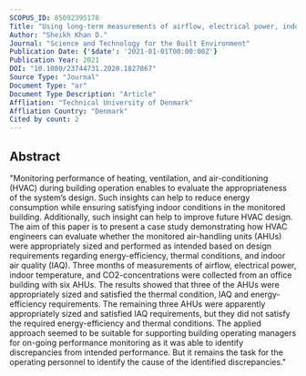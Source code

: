 ```yaml
---
SCOPUS_ID: 85092395178
Title: "Using long-term measurements of airflow, electrical power, indoor temperature, and CO<inf>2</inf>-concentration for evaluating sizing and performance of an all-air HVAC system in an office building - a case study"
Author: "Sheikh Khan D."
Journal: "Science and Technology for the Built Environment"
Publication Date: {'$date': '2021-01-01T00:00:00Z'}
Publication Year: 2021
DOI: "10.1080/23744731.2020.1827867"
Source Type: "Journal"
Document Type: "ar"
Document Type Description: "Article"
Affliation: "Technical University of Denmark"
Affliation Country: "Denmark"
Cited by count: 2
---
```


## Abstract
"Monitoring performance of heating, ventilation, and air-conditioning (HVAC) during building operation enables to evaluate the appropriateness of the system’s design. Such insights can help to reduce energy consumption while ensuring satisfying indoor conditions in the monitored building. Additionally, such insight can help to improve future HVAC design. The aim of this paper is to present a case study demonstrating how HVAC engineers can evaluate whether the monitored air-handling units (AHUs) were appropriately sized and performed as intended based on design requirements regarding energy-efficiency, thermal conditions, and indoor air quality (IAQ). Three months of measurements of airflow, electrical power, indoor temperature, and CO2-concentrations were collected from an office building with six AHUs. The results showed that three of the AHUs were appropriately sized and satisfied the thermal condition, IAQ and energy-efficiency requirements. The remaining three AHUs were apparently appropriately sized and satisfied IAQ requirements, but they did not satisfy the required energy-efficiency and thermal conditions. The applied approach seemed to be suitable for supporting building operating managers for on-going performance monitoring as it was able to identify discrepancies from intended performance. But it remains the task for the operating personnel to identify the cause of the identified discrepancies."
